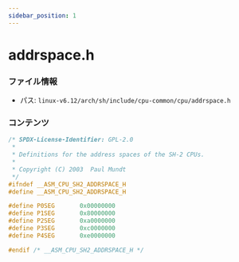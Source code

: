 ```yaml
---
sidebar_position: 1
---
```

# addrspace.h

### ファイル情報

- パス: `linux-v6.12/arch/sh/include/cpu-common/cpu/addrspace.h`

### コンテンツ

```h
/* SPDX-License-Identifier: GPL-2.0
 *
 * Definitions for the address spaces of the SH-2 CPUs.
 *
 * Copyright (C) 2003  Paul Mundt
 */
#ifndef __ASM_CPU_SH2_ADDRSPACE_H
#define __ASM_CPU_SH2_ADDRSPACE_H

#define P0SEG		0x00000000
#define P1SEG		0x80000000
#define P2SEG		0xa0000000
#define P3SEG		0xc0000000
#define P4SEG		0xe0000000

#endif /* __ASM_CPU_SH2_ADDRSPACE_H */

```
